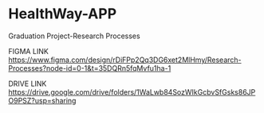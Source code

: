 # HealthWay-APP
Graduation Project-Research Processes

FIGMA LINK
https://www.figma.com/design/rDiFPp2Qq3DG6xet2MlHmy/Research-Processes?node-id=0-1&t=35DQRn5fqMvfu1ha-1

DRIVE LINK
https://drive.google.com/drive/folders/1WaLwb84SozWIkGcbvSfGsks86JPO9PSZ?usp=sharing

